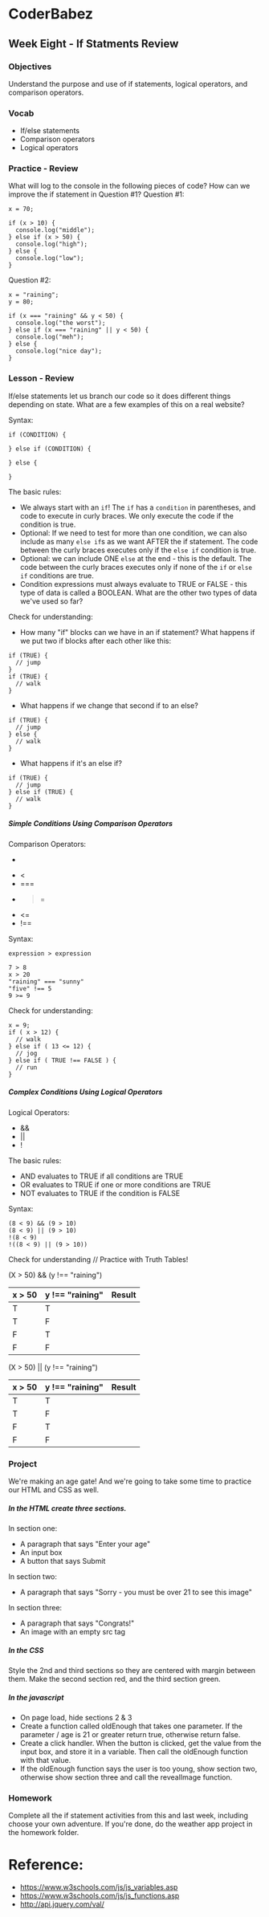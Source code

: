 # CoderBabez

##  Week Eight - If Statments Review

### Objectives
Understand the purpose and use of if statements, logical operators, and comparison operators.  

### Vocab
* If/else statements
* Comparison operators
* Logical operators

### Practice - Review

What will log to the console in the following pieces of code?
How can we improve the if statement in Question #1?
Question #1:
```
x = 70;

if (x > 10) {
  console.log("middle");
} else if (x > 50) {
  console.log("high");   
} else {
  console.log("low");
}
```

Question #2:
```
x = "raining";
y = 80;

if (x === "raining" && y < 50) {
  console.log("the worst");
} else if (x === "raining" || y < 50) {
  console.log("meh");   
} else {
  console.log("nice day");
}
```

### Lesson - Review

If/else statements let us branch our code so it does different things depending on state. What are a few examples of this on a real website?

Syntax:

```
if (CONDITION) {

} else if (CONDITION) {

} else {

}
```

The basic rules:
* We always start with an `if`! The `if` has a `condition` in parentheses, and code to execute in curly braces. We only execute the code if the condition is true.
* Optional: If we need to test for more than one condition, we can also include as many `else if`s as we want AFTER the if statement. The code between the curly braces executes only if the `else if` condition is true.
* Optional: we can include ONE `else` at the end - this is the default. The code between the curly braces executes only if none of the `if` or `else if` conditions are true.
* Condition expressions must always evaluate to TRUE or FALSE - this type of data is called a BOOLEAN. What are the other two types of data we've used so far?

Check for understanding:
* How many "if" blocks can we have in an if statement? What happens if we put two if blocks after each other like this:
```
if (TRUE) {
  // jump
}
if (TRUE) {
  // walk
}
```
* What happens if we change that second if to an else?
```
if (TRUE) {
  // jump
} else {
  // walk
}
```
* What happens if it's an else if?
```
if (TRUE) {
  // jump
} else if (TRUE) {
  // walk
}
```
##### Simple Conditions Using Comparison Operators

Comparison Operators:
* >
* <
* ===
* >=
* <=
* !==

Syntax:
```
expression > expression

7 > 8
x > 20
"raining" === "sunny"
"five" !== 5
9 >= 9
```

Check for understanding:
```
x = 9;
if ( x > 12) {
  // walk
} else if ( 13 <= 12) {
  // jog
} else if ( TRUE !== FALSE ) {
  // run
}
```

##### Complex Conditions Using Logical Operators

Logical Operators:
* &&
* ||
* !

The basic rules:
* AND evaluates to TRUE if all conditions are TRUE
* OR evaluates to TRUE if one or more conditions are TRUE
* NOT evaluates to TRUE if the condition is FALSE

Syntax:
```
(8 < 9) && (9 > 10)
(8 < 9) || (9 > 10)
!(8 < 9)
!((8 < 9) || (9 > 10))
```

Check for understanding // Practice with Truth Tables!

(X > 50) && (y !== "raining")

| x > 50        | y !== "raining" | Result |
| ------------- |-----------------| -------|
| T             | T               |        |
| T             | F               |        |
| F             | T               |        |
| F             | F               |        |

(X > 50) || (y !== "raining")

| x > 50        | y !== "raining" | Result |
| ------------- |-----------------| -------|
| T             | T               |        |
| T             | F               |        |
| F             | T               |        |
| F             | F               |        |

### Project

We're making an age gate! And we're going to take some time to practice our HTML and CSS as well.

##### In the HTML create three sections.

In section one:
* A paragraph that says "Enter your age"
* An input box
* A button that says Submit

In section two:
* A paragraph that says "Sorry - you must be over 21 to see this image"

In section three:
* A paragraph that says "Congrats!"
* An image with an empty src tag

##### In the CSS

Style the 2nd and third sections so they are centered with margin between them. Make the second section red, and the third section green.

##### In the javascript

* On page load, hide sections 2 & 3
* Create a function called oldEnough that takes one parameter. If the parameter / age is 21 or greater return true, otherwise return false.
* Create a click handler. When the button is clicked, get the value from the input box, and store it in a variable. Then call the oldEnough function with that value.
* If the oldEnough function says the user is too young, show section two, otherwise show section three and call the revealImage function.

### Homework

Complete all the if statement activities from this and last week, including choose your own adventure.
If you're done, do the weather app project in the homework folder. 

# Reference:

* https://www.w3schools.com/js/js_variables.asp
* https://www.w3schools.com/js/js_functions.asp
* http://api.jquery.com/val/
